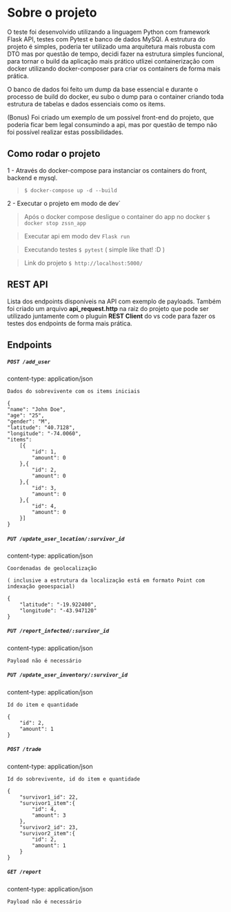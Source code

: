 # Sobre o projeto

O teste foi desenvolvido utilizando a linguagem Python com framework Flask API, testes com Pytest e banco de dados MySQl. 
A estrutura do projeto é simples, poderia ter utilizado uma arquitetura mais robusta com DTO mas por questão de tempo, decidi fazer na estrutura simples funcional, para tornar o build da aplicação mais prático utlizei containerização com docker utilizando docker-composer para criar os containers de forma mais prática. 

O banco de dados foi feito um dump da base essencial e durante o processo de build do docker, eu subo o dump para o container criando toda estrutura de tabelas e dados essenciais como os items.

(Bonus)
Foi criado um exemplo de um possível front-end do projeto, que poderia ficar bem legal consumindo a api, mas 
por questão de tempo não foi possível realizar estas possíbilidades.

## Como rodar o projeto
1 - Através do docker-compose para instanciar os containers do front, backend e mysql. 
> `$ docker-compose up -d --build` 

2 - Executar o projeto em modo de dev`
> Após o docker compose desligue o container do app no docker
> `$ docker stop zssn_app` 

> Executar api em modo dev
`Flask run` 

> Executando testes
`$ pytest`  ( simple like that! :D )

> Link do projeto
`$ http://localhost:5000/`

## REST API
Lista dos endpoints disponíveis na API com exemplo de payloads. 
Também foi criado um arquivo **api_request.http** na raiz do projeto que pode ser utilizado juntamente com o 
pluguin **REST Client** do vs code para fazer os testes dos endpoints de forma mais prática.


## Endpoints

##### `POST /add_user`

content-type: application/json

`Dados do sobrevivente com os items iniciais`

    {
    "name": "John Doe",
    "age": "25",
    "gender": "M",
    "latitude": "40.7128",
    "longitude": "-74.0060",
    "items": 
        [{
            "id": 1,
            "amount": 0
        },{
            "id": 2,
            "amount": 0
        },{
            "id": 3,
            "amount": 0
        },{
            "id": 4,
            "amount": 0
        }]
    }


##### `PUT /update_user_location/:survivor_id`

content-type: application/json

`Coordenadas de geolocalização`

`( inclusive a estrutura da localização está em formato Point com indexação geoespacial)`

    {
        "latitude": "-19.922400",
        "longitude": "-43.947120"
    }



##### `PUT /report_infected/:survivor_id`

content-type: application/json

`Payload não é necessário`



##### `PUT /update_user_inventory/:survivor_id`

content-type: application/json

`Id do item e quantidade`
    
    {
        "id": 2,
        "amount": 1
    }



##### `POST /trade`

content-type: application/json

`Id do sobrevivente, id do item e quantidade`
    
    {
        "survivor1_id": 22,
        "survivor1_item":{
            "id": 4,
            "amount": 3
        },
        "survivor2_id": 23,
        "survivor2_item":{
            "id": 2,
            "amount": 1
        }
    }   
    
##### `GET /report`

content-type: application/json

`Payload não é necessário`
